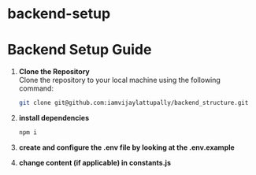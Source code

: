 # backend-setup
# Backend Setup Guide

1. **Clone the Repository**  
   Clone the repository to your local machine using the following command:

   ```bash
   git clone git@github.com:iamvijaylattupally/backend_structure.git

2. **install dependencies**
      ```bash
   npm i
3. **create and configure the .env file by looking at the .env.example**
4. **change content (if applicable) in constants.js**

